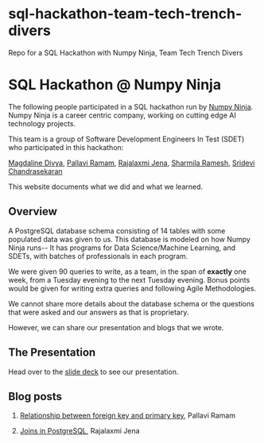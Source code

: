 # sql-hackathon-team-tech-trench-divers

Repo for a SQL Hackathon with Numpy Ninja, Team Tech Trench Divers

# SQL Hackathon @ Numpy Ninja

The following people participated in a SQL hackathon run by [Numpy Ninja](https://www.numpyninja.com/). Numpy Ninja is a career centric company, working on cutting edge AI technology projects.

This team is a group of Software Development Engineers In Test (SDET) who participated in this hackathon:

[Magdaline Divya](https://github.com/magdadiv),
[Pallavi Ramam](https://github.com/pramam),
[Rajalaxmi Jena](https://github.com/rajalaxmijena91),
[Sharmila Ramesh](https://github.com/RameshSharmila),
[Sridevi Chandrasekaran](https://github.com/Sri-Sundar)

This website documents what we did and what we learned.

## Overview

A PostgreSQL database schema consisting of 14 tables with some populated data was given to us. This database is modeled on how Numpy Ninja runs-- It has programs for Data Science/Machine Learning, and SDETs, with batches of professionals in each program.

We were given 90 queries to write, as a team, in the span of **exactly** one week, from a Tuesday evening to the next Tuesday evening. Bonus points would be given for writing extra queries and following Agile Methodologies.

We cannot share more details about the database schema or the questions that were asked and our answers as that is proprietary.

However, we can share our presentation and blogs that we wrote.

## The Presentation

Head over to the [slide deck]() to see our presentation.

## Blog posts

1. [Relationship between foreign key and primary key](./docs/blog/relationship-fk-pk/index.md), Pallavi Ramam

2. [Joins in PostgreSQL](./docs/blog/joins-in-postgresql/index.md), Rajalaxmi Jena
